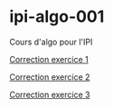 # ipi-algo-001
Cours d'algo pour l'IPI

[Correction exercice 1](exercice1.md)

[Correction exercice 2](exercice2.md)

[Correction exercice 3](exercice3.md)

